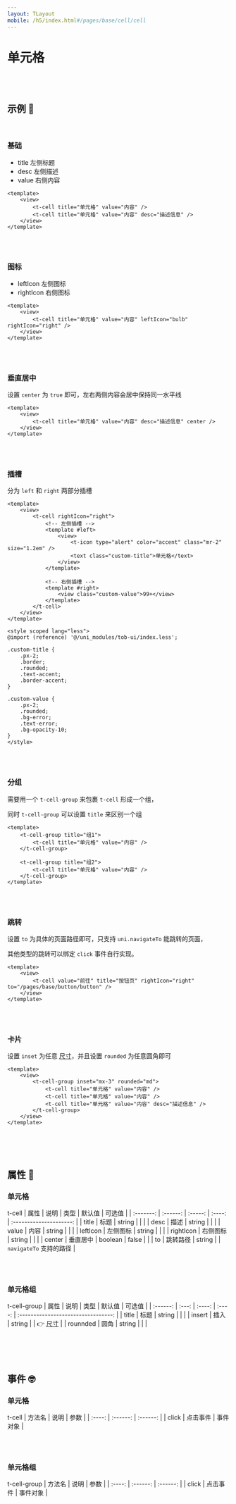 ```yaml
---
layout: TLayout
mobile: /h5/index.html#/pages/base/cell/cell
---
```


# 单元格

<br />
<br />

## 示例 :thinking:

<br />

### 基础

- title 左侧标题
- desc 左侧描述
- value 右侧内容

```vue
<template>
	<view>
		<t-cell title="单元格" value="内容" />
		<t-cell title="单元格" value="内容" desc="描述信息" />
	</view>
</template>
```

<br />
<br />

### 图标

- leftIcon 左侧图标
- rightIcon 右侧图标

```vue
<template>
	<view>
		<t-cell title="单元格" value="内容" leftIcon="bulb" rightIcon="right" />
	</view>
</template>
```

<br />
<br />

### 垂直居中

设置 `center` 为 `true` 即可，左右两侧内容会居中保持同一水平线

```vue
<template>
	<view>
		<t-cell title="单元格" value="内容" desc="描述信息" center />
	</view>
</template>
```

<br />
<br />

### 插槽

分为 `left` 和 `right` 两部分插槽

```vue{4-10,12-15}
<template>
    <view>
        <t-cell rightIcon="right">
            <!-- 左侧插槽 -->
            <template #left>
                <view>
                    <t-icon type="alert" color="accent" class="mr-2" size="1.2em" />
                    <text class="custom-title">单元格</text>
                </view>
            </template>
            
            <!-- 右侧插槽 -->
            <template #right>
                <view class="custom-value">99+</view>
            </template>
	    </t-cell>
    </view>
</template>

<style scoped lang="less">
@import (reference) '@/uni_modules/tob-ui/index.less';

.custom-title {
    .px-2;
    .border; 
    .rounded; 
    .text-accent; 
    .border-accent;
}

.custom-value {
    .px-2;
    .rounded; 
    .bg-error; 
    .text-error; 
    .bg-opacity-10; 
}
</style>
```

<br />
<br />

### 分组

需要用一个 `t-cell-group` 来包裹 `t-cell` 形成一个组，  

同时 `t-cell-group` 可以设置 `title` 来区别一个组

```vue
<template>
    <t-cell-group title="组1">
        <t-cell title="单元格" value="内容" />
    </t-cell-group>

    <t-cell-group title="组2">
        <t-cell title="单元格" value="内容" />
    </t-cell-group>
</template>
```

<br />
<br />

### 跳转
设置 `to` 为具体的页面路径即可，只支持 `uni.navigateTo` 能跳转的页面，    

其他类型的跳转可以绑定 `click` 事件自行实现。
```vue
<template>
    <view>
        <t-cell value="前往" title="按钮页" rightIcon="right" to="/pages/base/button/button" />
    </view>
</template>
```

<br />
<br />

### 卡片
设置 `inset` 为任意 [尺寸](/guide/design/style/#尺寸)，并且设置 `rounded` 为任意圆角即可
```vue
<template>
    <view>
        <t-cell-group inset="mx-3" rounded="md">
            <t-cell title="单元格" value="内容" />
            <t-cell title="单元格" value="内容" />
            <t-cell title="单元格" value="内容" desc="描述信息" />
        </t-cell-group>
    </view>
</template>
```

<br />
<br />
<br />

## 属性 :monocle_face:

### 单元格
t-cell
|   属性    |   说明   |  类型   | 默认值 |         可选值          |
| :-------: | :------: | :-----: | :----: | :---------------------: |
|   title   |   标题   | string  |        |                         |
|   desc    |   描述   | string  |        |                         |
|   value   |   内容   | string  |        |                         |
| leftIcon  | 左侧图标 | string  |        |     <t-doc-icon />      |
| rightIcon | 右侧图标 | string  |        |     <t-doc-icon />      |
|  center   | 垂直居中 | boolean | false  |      <t-doc-boo />      |
|    to     | 跳转路径 | string  |        | `navigateTo` 支持的路径 |


<br />
<br />

### 单元格组
t-cell-group
|   属性   | 说明  |  类型  | 默认值 |               可选值                |
| :------: | :---: | :----: | :----: | :---------------------------------: |
|  title   | 标题  | string |        |                                     |
|  insert  | 插入  | string |        | 👉 [尺寸](/guide/design/style/#尺寸) |
| rounnded | 圆角  | string |        |          <t-doc-rounded />          |


<br />
<br />
<br />

## 事件 :nerd_face:

### 单元格
t-cell
| 方法名 |   说明   |   参数   |
| :----: | :------: | :------: |
| click  | 点击事件 | 事件对象 |


<br />
<br />

### 单元格组
t-cell-group
| 方法名 |   说明   |   参数   |
| :----: | :------: | :------: |
| click  | 点击事件 | 事件对象 |

<br />
<br />
<br />